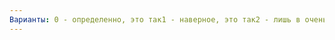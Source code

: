 ```yaml
---
Варианты: 0 - определенно, это так1 - наверное, это так2 - лишь в очень малой степени, это так3 - это совсем не так
---
```

